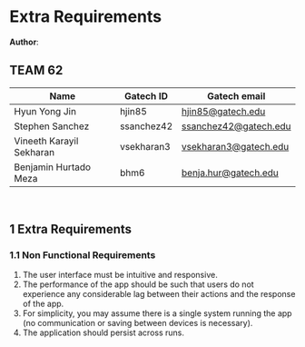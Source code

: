 # Extra Requirements

**Author**:

## TEAM 62<br/>

|Name	|Gatech ID|Gatech email|
|---	|---	|---	|
|Hyun Yong Jin|hjin85|hjin85@gatech.edu|
|Stephen Sanchez|ssanchez42|ssanchez42@gatech.edu|
|Vineeth Karayil Sekharan|vsekharan3|vsekharan3@gatech.edu|
|Benjamin Hurtado Meza|bhm6|benja.hur@gatech.edu|

<br/>

## 1 Extra Requirements

### 1.1 Non Functional Requirements

1. The user interface must be intuitive and responsive.
2. The performance of the app should be such that users do not experience any considerable lag between their actions and the response of the app.
3. For simplicity, you may assume there is a single system running the app (no communication or saving between devices is necessary).
4. The application should persist across runs.